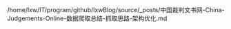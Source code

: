/home/lxw/IT/program/github/lxwBlog/source/_posts/中国裁判文书网-China-Judgements-Online-数据爬取总结-抓取思路-架构优化.md